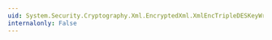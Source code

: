 ```yaml
---
uid: System.Security.Cryptography.Xml.EncryptedXml.XmlEncTripleDESKeyWrapUrl
internalonly: False
---
```

